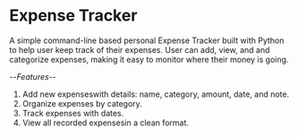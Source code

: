 # Expense Tracker

A simple command-line based personal Expense Tracker built with Python to help user keep track of their expenses. User can add, view, and and categorize expenses, making it easy to monitor where their money is going.

--*Features*--
1. Add new expenseswith details: name, category, amount, date, and note.
2. Organize expenses by category.
3. Track expenses with dates.
4. View all recorded expensesin a clean format.
